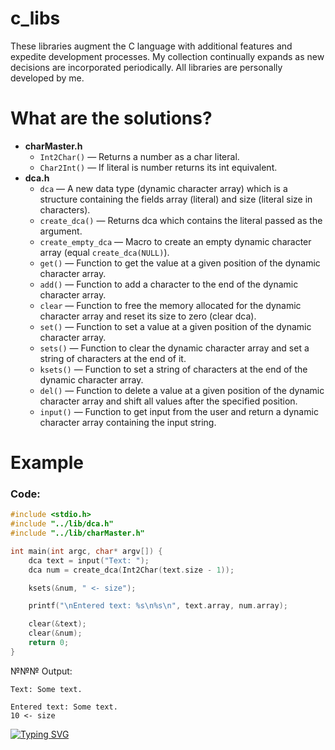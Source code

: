 # c_libs

These libraries augment the C language with additional features and expedite development processes. My collection continually expands as new decisions are incorporated periodically. All libraries are personally developed by me.

# What are the solutions?

- **charMaster.h**
	- `Int2Char()` — Returns a number as a char literal.
	- `Char2Int()` — If literal is number returns its int equivalent.
- **dca.h**
	- `dca` — A new data type (dynamic character array) which is a structure containing the fields array (literal) and size (literal size in characters).
	- `create_dca()` — Returns dca which contains the literal passed as the argument.
	- `create_empty_dca` — Macro to create an empty dynamic character array (equal `create_dca(NULL)`).
	- `get()` — Function to get the value at a given position of the dynamic character array.
	- `add()` — Function to add a character to the end of the dynamic character array.
	- `clear` — Function to free the memory allocated for the dynamic character array and reset its size to zero (clear dca).
	- `set()` — Function to set a value at a given position of the dynamic character array.
	- `sets()` — Function to clear the dynamic character array and set a string of characters at the end of it.
	- `ksets()` — Function to set a string of characters at the end of the dynamic character array.
	- `del()` — Function to delete a value at a given position of the dynamic character array and shift all values after the specified position.
	- `input()` — Function to get input from the user and return a dynamic character array containing the input string.

# Example
### Code:
```c
#include <stdio.h>
#include "../lib/dca.h"
#include "../lib/charMaster.h"

int main(int argc, char* argv[]) {
    dca text = input("Text: ");
    dca num = create_dca(Int2Char(text.size - 1));

    ksets(&num, " <- size");

    printf("\nEntered text: %s\n%s\n", text.array, num.array);

    clear(&text);
    clear(&num);
    return 0;
}
```
№№№ Output:
```
Text: Some text.

Entered text: Some text.
10 <- size
```

[![Typing SVG](https://readme-typing-svg.herokuapp.com?font=Fira+Code&duration=1&pause=300&color=28F700&width=435&lines=_;E_;Ea_;Eas_;Easy_;Easy!_;Easy!;Easy!_;Easy!;Easy!_;Easy!;Easy!_;Easy!;Easy!_;Easy_;Eas_;Ea_;E_;_;+;_;+;_;+;_;+)](https://git.io/typing-svg)
